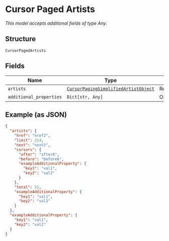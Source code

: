 
# Cursor Paged Artists

*This model accepts additional fields of type Any.*

## Structure

`CursorPagedArtists`

## Fields

| Name | Type | Tags | Description |
|  --- | --- | --- | --- |
| `artists` | [`CursorPagingSimplifiedArtistObject`](../../doc/models/cursor-paging-simplified-artist-object.md) | Required | - |
| `additional_properties` | `Dict[str, Any]` | Optional | - |

## Example (as JSON)

```json
{
  "artists": {
    "href": "href2",
    "limit": 214,
    "next": "next2",
    "cursors": {
      "after": "after8",
      "before": "before6",
      "exampleAdditionalProperty": {
        "key1": "val1",
        "key2": "val2"
      }
    },
    "total": 52,
    "exampleAdditionalProperty": {
      "key1": "val1",
      "key2": "val2"
    }
  },
  "exampleAdditionalProperty": {
    "key1": "val1",
    "key2": "val2"
  }
}
```


